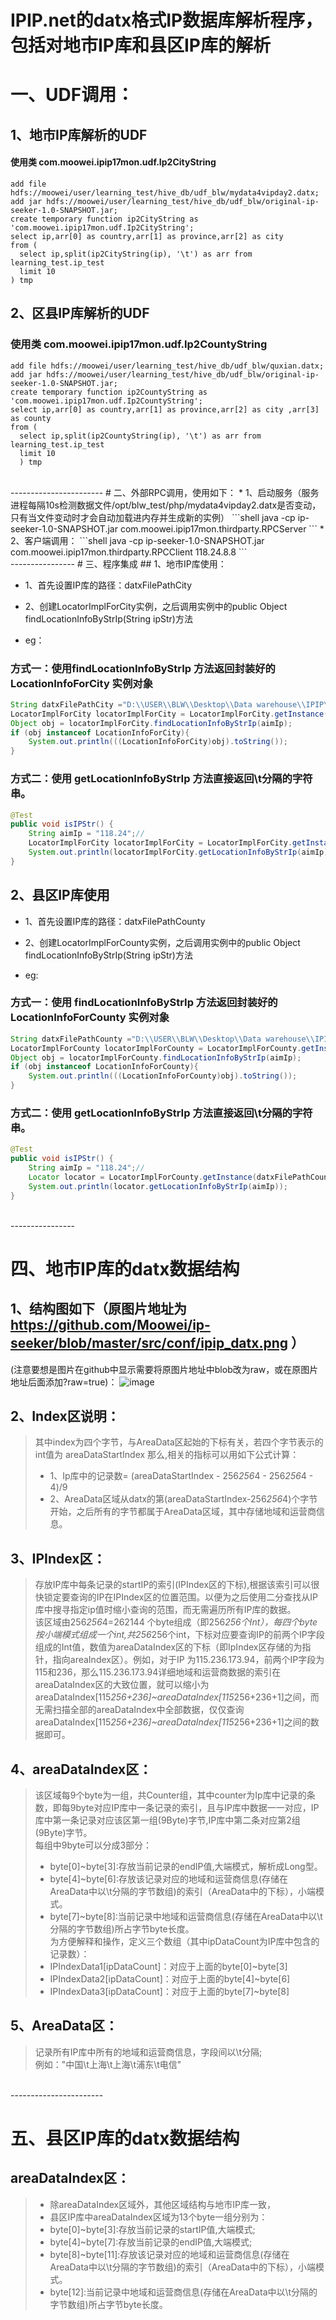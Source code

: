 IPIP.net的datx格式IP数据库解析程序，包括对地市IP库和县区IP库的解析
==
# 一、UDF调用：
## 1、地市IP库解析的UDF
#### 使用类 com.moowei.ipip17mon.udf.Ip2CityString
```hql
add file hdfs://moowei/user/learning_test/hive_db/udf_blw/mydata4vipday2.datx;
add jar hdfs://moowei/user/learning_test/hive_db/udf_blw/original-ip-seeker-1.0-SNAPSHOT.jar;
create temporary function ip2CityString as 'com.moowei.ipip17mon.udf.Ip2CityString';
select ip,arr[0] as country,arr[1] as province,arr[2] as city 
from ( 
  select ip,split(ip2CityString(ip), '\t') as arr from learning_test.ip_test 
  limit 10
) tmp
```
## 2、区县IP库解析的UDF
### 使用类 com.moowei.ipip17mon.udf.Ip2CountyString
```hql
add file hdfs://moowei/user/learning_test/hive_db/udf_blw/quxian.datx;
add jar hdfs://moowei/user/learning_test/hive_db/udf_blw/original-ip-seeker-1.0-SNAPSHOT.jar;
create temporary function ip2CountyString as 'com.moowei.ipip17mon.udf.Ip2CountyString';
select ip,arr[0] as country,arr[1] as province,arr[2] as city ,arr[3] as county
from (
  select ip,split(ip2CountyString(ip), '\t') as arr from learning_test.ip_test
  limit 10
  ) tmp
```
<br>
-----------------------
# 二、外部RPC调用，使用如下：
* 1、启动服务（服务进程每隔10s检测数据文件/opt/blw_test/php/mydata4vipday2.datx是否变动，只有当文件变动时才会自动加载进内存并生成新的实例）
```shell
java -cp ip-seeker-1.0-SNAPSHOT.jar com.moowei.ipip17mon.thirdparty.RPCServer
```
* 2、客户端调用：
```shell
java -cp ip-seeker-1.0-SNAPSHOT.jar com.moowei.ipip17mon.thirdparty.RPCClient 118.24.8.8
```
<br>
----------------
# 三、程序集成
## 1、地市IP库使用：

* 1、首先设置IP库的路径：datxFilePathCity
* 2、创建LocatorImplForCity实例，之后调用实例中的public Object findLocationInfoByStrIp(String ipStr)方法

* eg：
### 方式一：使用findLocationInfoByStrIp 方法返回封装好的 LocationInfoForCity 实例对象 <br>
```java
String datxFilePathCity ="D:\\USER\\BLW\\Desktop\\Data warehouse\\IPIP\\20180129\\mydata4vipday2.datx";
LocatorImplForCity locatorImplForCity = LocatorImplForCity.getInstance(datxFilePathCity);
Object obj = locatorImplForCity.findLocationInfoByStrIp(aimIp);
if (obj instanceof LocationInfoForCity){
    System.out.println(((LocationInfoForCity)obj).toString());
}
```
### 方式二：使用 getLocationInfoByStrIp 方法直接返回\t分隔的字符串。 <br>
```java
@Test
public void isIPStr() {
    String aimIp = "118.24";//
    LocatorImplForCity locatorImplForCity = LocatorImplForCity.getInstance(datxFilePathCity);
    System.out.println(locatorImplForCity.getLocationInfoByStrIp(aimIp));
}
```


## 2、县区IP库使用

* 1、首先设置IP库的路径：datxFilePathCounty
* 2、创建LocatorImplForCounty实例，之后调用实例中的public Object findLocationInfoByStrIp(String ipStr)方法

* eg:
### 方式一：使用 findLocationInfoByStrIp 方法返回封装好的 LocationInfoForCounty 实例对象 <br>
```java
String datxFilePathCounty ="D:\\USER\\BLW\\Desktop\\Data warehouse\\IPIP\\20180201\\quxian.datx";
LocatorImplForCounty locatorImplForCounty = LocatorImplForCounty.getInstance(datxFilePathCounty);
Object obj = locatorImplForCounty.findLocationInfoByStrIp(aimIp);
if (obj instanceof LocationInfoForCounty){
    System.out.println(((LocationInfoForCounty)obj).toString());
}
```
### 方式二：使用 getLocationInfoByStrIp 方法直接返回\t分隔的字符串。<br>
```java
@Test
public void isIPStr() {
    String aimIp = "118.24";//
    Locator locator = LocatorImplForCounty.getInstance(datxFilePathCounty2);
    System.out.println(locator.getLocationInfoByStrIp(aimIp));
}
```
<br>
----------------

# 四、地市IP库的datx数据结构

## 1、结构图如下（原图片地址为 https://github.com/Moowei/ip-seeker/blob/master/src/conf/ipip_datx.png ）
(注意要想是图片在github中显示需要将原图片地址中blob改为raw，或在原图片地址后面添加?raw=true)：
![image](https://github.com/Moowei/ip-seeker/raw/master/src/conf/ipip_datx.png) 

## 2、Index区说明：
>其中index为四个字节，与AreaData区起始的下标有关，若四个字节表示的int值为 areaDataStartIndex 那么,相关的指标可以用如下公式计算：<br>
>* 1、Ip库中的记录数= (areaDataStartIndex - 256*256*4 - 256*256*4 - 4)/9<br>
>* 2、AreaData区域从datx的第(areaDataStartIndex-256*256*4)个字节开始，之后所有的字节都属于AreaData区域，其中存储地域和运营商信息。<br>

## 3、IPIndex区：
>存放IP库中每条记录的startIP的索引(IPIndex区的下标),根据该索引可以很快锁定要查询的IP在IPIndex区的位置范围。以便为之后使用二分查找从IP库中搜寻指定ip值时缩小查询的范围，而无需遍历所有IP库的数据。<br>
>该区域由256*256*4=262144 个byte组成（即256*256个Int），每四个byte按小端模式组成一个int,共256*256个int，下标对应要查询IP的前两个IP字段组成的Int值，数值为areaDataIndex区的下标（即IpIndex区存储的为指针，指向areaIndex区）。例如，对于IP 为115.236.173.94，前两个IP字段为115和236，那么115.236.173.94详细地域和运营商数据的索引在areaDataIndex区的大致位置，就可以缩小为areaDataIndex[115*256+236]~areaDataIndex[115*256+236+1]之间，而无需扫描全部的areaDataIndex中全部数据，仅仅查询areaDataIndex[115*256+236]~areaDataIndex[115*256+236+1]之间的数据即可。<br>

## 4、areaDataIndex区：
>该区域每9个byte为一组，共Counter组，其中counter为Ip库中记录的条数，即每9byte对应IP库中一条记录的索引，且与IP库中数据一一对应，IP库中第一条记录对应该区第一组(9Byte)字节,IP库中第二条对应第2组(9Byte)字节。<br>
>每组中9byte可以分成3部分：<br>
>* byte[0]~byte[3]:存放当前记录的endIP值,大端模式，解析成Long型。
>* byte[4]~byte[6]:存放该记录对应的地域和运营商信息(存储在AreaData中以\t分隔的字节数组)的索引（AreaData中的下标），小端模式。
>* byte[7]~byte[8]:当前记录中地域和运营商信息(存储在AreaData中以\t分隔的字节数组)所占字节byte长度。<br>
>为方便解释和操作，定义三个数组（其中ipDataCount为IP库中包含的记录数）：<br>
>* IPIndexData1[ipDataCount]：对应于上面的byte[0]~byte[3]
>* IPIndexData2[ipDataCount]：对应于上面的byte[4]~byte[6]
>* IPIndexData3[ipDataCount]：对应于上面的byte[7]~byte[8]

## 5、AreaData区：
>记录所有IP库中所有的地域和运营商信息，字段间以\t分隔;<br>
>例如："中国\t上海\t上海\t浦东\t电信"

<br>
-----------------------

# 五、县区IP库的datx数据结构
## areaDataIndex区：
>* 除areaDataIndex区域外，其他区域结构与地市IP库一致，
>* 县区IP库中areaDataIndex区域为13个byte一组分别为：
>* byte[0]~byte[3]:存放当前记录的startIP值,大端模式;
>* byte[4]~byte[7]:存放当前记录的endIP值,大端模式;
>* byte[8]~byte[11]:存放该记录对应的地域和运营商信息(存储在AreaData中以\t分隔的字节数组)的索引（AreaData中的下标），小端模式。
>* byte[12]:当前记录中地域和运营商信息(存储在AreaData中以\t分隔的字节数组)所占字节byte长度。<br>